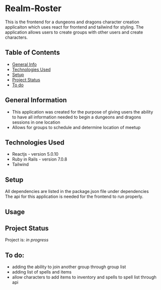 # Realm-Roster

This is the frontend for a dungeons and dragons character creation applicaiton which uses react for frontend and tailwind for styling. The application allows users to create groups with other users and create characters.

## Table of Contents
* [General Info](#general-information)
* [Technologies Used](#technologies-used)
* [Setup](#setup)
* [Project Status](#project-status)
* [To do](#to-do)

## General Information
- This application was created for the purpose of giving users the ability to have all information needed to begin a dungeons and dragons sessions in one location
- Allows for groups to schedule and determine location of meetup
<!-- - Provides users with table of items and spells to add to their characters -->

## Technologies Used
- Reactjs - version 5.0.10
- Ruby in Rails - version 7.0.8
- Tailwind

## Setup
All dependencies are listed in the package.json file under dependencies
The api for this application is needed for the frontend to run properly.


## Usage


## Project Status
Project is: _in progress_

## To do:
- adding the ability to join another group through group list
- adding list of spells and items
- allow characters to add items to inventory and spells to spell list through api
